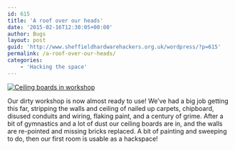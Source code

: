 ```yaml
---
id: 615
title: 'A roof over our heads'
date: '2015-02-16T12:30:05+00:00'
author: Bugs
layout: post
guid: 'http://www.sheffieldhardwarehackers.org.uk/wordpress/?p=615'
permalink: /a-roof-over-our-heads/
categories:
    - 'Hacking the space'
---
```


[![Ceiling boards in workshop](https://www.sheffieldhackspace.org.uk/wordpress/wp-content/uploads/2015/02/IMG_20150209_193510.jpg)](https://www.sheffieldhackspace.org.uk/wordpress/wp-content/uploads/2015/02/IMG_20150209_193510.jpg)

Our dirty workshop is now almost ready to use! We’ve had a big job getting this far, stripping the walls and ceiling of nailed up carpets, chipboard, disused conduits and wiring, flaking paint, and a century of grime. After a bit of gymnastics and a lot of dust our ceiling boards are in, and the walls are re-pointed and missing bricks replaced. A bit of painting and sweeping to do, then our first room is usable as a hackspace!